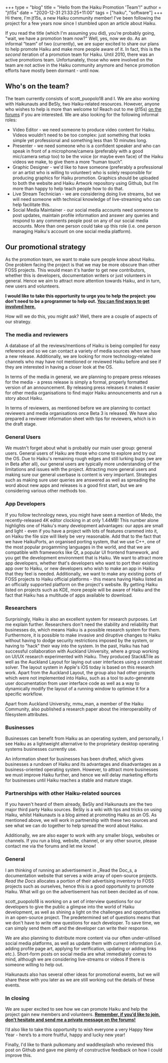 +++
type = "blog"
title = "Hello from the Haiku Promotion 'Team'!"
author = "jt15s"
date = "2020-12-31 21:33:25+11:00"
tags = ["haiku", "software"]
+++
Hi there, I'm jt15s, a new Haiku community member! I've been following the project for a few years now since I stumbled upon an article about Haiku. 

If you read the title (which I'm assuming you did), you’re probably going, "wait, we have a promotion team now?" Well, yes, now we do. As an informal “team” of two (currently), we are super excited to share our plans to help promote Haiku and make more people aware of it. In fact, this is the *second* iteration of a promotion team for Haiku. Until 2010, there was an active promotions team. Unfortunately, those who were involved on the team are not active in the Haiku community anymore and hence promotion efforts have mostly been dormant - until now.

## Who's on the team?
The team currently consists of scott_puopolo18 and I. We are also working with Haikunauts and BeSly, two Haiku-related resources. However, anyone who wishes to help is more than welcome to! Reach out to me (jt15s) [on the forums](https://discuss.haiku-os.org/u/jt15s) if you are interested. We are also looking for the following informal roles:
* Video Editor - we need someone to produce video content for Haiku. Videos wouldn’t need to be too complex: just something that looks simple yet professional and something less than 10 minutes long.
* Presenter - we need someone who is a confident speaker and who can speak in front of a microphone/camera (preferably with a good mic/camera setup too) to be the voice (or maybe even face) of the Haiku videos we make, to give them a more “human touch”.
* Graphic Designer - we'd like to have someone (preferably a professional or an artist who is willing to volunteer) who is solely responsible for producing graphics for Haiku promotion. Graphics should be uploaded to both the website and Haiku Artwork repository using Github, but I’m more than happy to help teach people how to do that.
* Live Stream Technician - we are considering doing live streams, but we will need someone with technical knowledge of live-streaming who can help facilitate this.
* Social Media Maintainer - our social media accounts need someone to post updates, maintain profile information and answer any queries and respond to any comments people post on any of our social media accounts. More than one person could take up this role (i.e. one person managing Haiku's account on one social media platform).

## Our promotional strategy
As the promotion team, we want to make sure people know about Haiku. One problem facing the project is that we may be more obscure than other FOSS projects. This would mean it's harder to get new contributors, whether this is developers, documentation writers or just volunteers in general. Hence we aim to attract more attention towards Haiku, and in turn, new users and volunteers. 

**I would like to take this opportunity to urge you to help the project: you don't need to be a programmer to help out. [You can find ways to get involved here.](https://www.haiku-os.org/community/getting-involved/)**

How will we do this, you might ask? Well, there are a couple of aspects of our strategy. 

### The media and reviewers
A database of all the reviews/mentions of Haiku is being compiled for easy reference and so we can contact a variety of media sources when we have a new release. Additionally, we are looking for more technology-related channels who may have not mentioned or reviewed Haiku before and see if they are interested in having a closer look at the OS. 

In terms of the media in general, we are planning to prepare press releases for the media - a press release is simply a formal, properly formatted version of an announcement. By releasing press releases it makes it easier for other media organisations to find major Haiku announcements and run a story about Haiku. 

In terms of reviewers, as mentioned before we are planning to contact reviewers and media organisations once Beta 3 is released. We have also prepared a reviewer information sheet with tips for reviewers, which is in the draft stage. 

### General Users
We mustn't forget about what is probably our main user group: general users. General users of Haiku are those who come to explore and try out the OS. Due to Haiku's remaining rough edges and still lurking bugs (we are in Beta after all), our general users are typically more understanding of the limitations and issues with the project. Attracting more general users and making sure our general userbase is content is very important.
Strategies such as making sure user queries are answered as well as spreading the word about new apps and releases is a good first start, but we are considering various other methods too.

### App Developers
If you follow technology news, you might have seen a mention of Medo, the recently-released 4K editor clocking in at only 1.44MB! This number alone highlights one of Haiku's many development advantages: our apps are small and light - even if you have a project with lots of features crammed into it, on Haiku the file size will likely be very reasonable. Add that to the fact that we have HaikuPorts, an organised porting system, that we use C++, one of the most popular progamming languages in the world, and that we are compatible with frameworks like Qt, a popular UI frontend framework, and you get the development environment that is Haiku. We want to attract more app developers, whether that's developers who want to port their existing app over to Haiku, or new developers who wish to make an app in Haiku that they feel is needed.
Additionally, we want to make any existing ports of FOSS projects to Haiku official platforms - this means having Haiku listed as an officially supported platform on the project's website. By getting Haiku listed on projects such as KDE, more people will be aware of Haiku and the fact that Haiku has a multitude of apps available to download.

### Researchers
Surprisingly, Haiku is also an excellent system for research purposes. Let me explain further. Researchers don't need the stability and reliability that businesses do, which means Haiku is a possible research system for them. Furthermore, it is possible to make invasive and diruptive changes to Haiku without having to dodge security restrictions imposed by the system, or having to "hack" their way into the system. In the past, Haiku has had successful collaboration with Auckland University, where a group working on UI/UX research experimented with Haiku. 
They produced Stack&Tile as well as the Auckland Layout for laying out user interfaces using a constraint solver. The layout system in Apple's iOS today is based on this research work. Apart from the Auckland Layout, the group also had other projects which were not implemented into Haiku, such as a tool to auto-generate user documentation from user interface code as well as a way to dynamically modify the layout of a running window to optimise it for a specific workflow.

Apart from Auckland University, mmu_man, a member of the Haiku Community, also published a research paper about the interoperability of filesystem attributes.

### Businesses
Businesses can benefit from Haiku as an operating system, and personally, I see Haiku as a lightweight alternative to the proprietary desktop operating systems businesses currently use. 

An information sheet for businesses has been drafted, which gives businesses a rundown of Haiku and its advantages and disadvantages as a business-oriented operating system. However, to attract more businesses we must improve Haiku further, and hence we will delay marketing efforts for businesses until Haiku reaches a stable and mature stage. 

### Partnerships with other Haiku-related sources
If you haven't heard of them already, BeSly and Haikunauts are the two major third party Haiku sources. BeSly is a wiki with tips and tricks on using Haiku, whilst Haikunauts is a blog aimed at promoting Haiku as an OS. As mentioned above, we will work in partnership with these two sources and see what we can do together to help spread the word about Haiku.

Additionally, we are also eager to work with any smaller blogs, websites or channels. If you run a blog, website, channel, or any other source, please contact me via the forums and let me know!

### General
I am thinking of running an advertisement in _Read the Doc_s, a documentation website that serves a wide array of open-source projects. _Read the Docs_ allocates a portion of their advertising inventory to FOSS projects such as ourselves, hence this is a good opportunity to promote Haiku. What will go on the advertisement has not been decided as of now.

scott_puopolo18 is working on a set of interview questions for our developers to give the public a glimpse into the world of Haiku development, as well as shining a light on the challenges and opportunities in an open-source project. The predetermined set of questions means that we don't have to write new questions for each developer. To save time, we can simply send them off and the developer can write their response.

We are also planning to distribute more content via our often under-utilised social media platforms, as well as update them with current information (i.e. adding profile page art, applying for verification, updating or adding links etc.). Short-form posts on social media are what immediately comes to mind, although we are considering live-streams or videos if there is someone willing to help out.

Haikunauts also has several other ideas for promotional events, but we will share these with you later as we are still working out the details of these events.

### In closing
We are super excited to see how we can promote Haiku and help the project gain new members and volunteers. **[Remember, if you’d like to join, don’t hesitate and send me a private message on the forums!](https://discuss.haiku-os.org/u/jt15s)**

I’d also like to take this opportunity to wish everyone a very Happy New Year - here’s to a more fruitful, happy and lucky new year!

Finally, I'd like to thank pulkomany and waddlesplash who reviewed this post on Github and gave me plenty of constructive feedback on how I could improve this.
